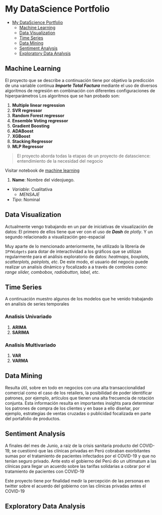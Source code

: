 # My DataScience Portfolio

<!-- TOC -->

 - [My DataScience Portfolio](#my-datascience-portfolio)
    - [Machine Learning](#machine-learning)
    - [Data Visualization](#data-visualization)
    - [Time Series](#time-series)
    - [Data Mining](#data-mining)
    - [Sentiment Analysis](#sentiment-analysis)
    - [Exploratory Data Analysis](#exploratory-data-analysis)


<!-- /TOC -->

## Machine Learning
El proyecto que se describe a continuación tiene por objetivo la predicción de una variable continua ***Importe Total Factura*** mediante el uso de diversos algoritmos de regresión en combinación con diferentes configuraciones de hiperparámetros
Los algoritmos que se han probado son:
1. __Multiple linear regression__
2. __SVR regressor__
3. __Random Forest regressor__
4. __Ensemble Voting regressor__
5. __Gradient Boosting__
6. __ADABoost__
7. __XGBoost__
8. __Stacking Regressor__
9. __MLP Regressor__
> El proyecto aborda todas la etapas de un proyecto de datascience: entendimiento de la necesidad del negocio


Visitar notebook de [machine learning](https://github.com/rasecotineb/datascience/blob/master/machine-learning/Analisis_de_datos_Regresion_lineal_Machine_Learning_II_.ipynb)

1. __Name__: Nombre del videojuego.
+ _Variable_: Cualitativa
  + _MENSAJE_
+ _Tipo_: Nominal


## Data Visualization
Actualmente vengo trabajando en un par de iniciativas de visualización de datos:
El primero de ellos tiene que ver con el uso de ***Dash*** de *plotly*.
Y un segundo relacionado a visualización geo-espacial

Muy aparte de lo mencionado anteriormente, he utilizado la librería de ```IPYWidgets``` para dotar de interactividad a los gráficos que se utilizan regularmente para el análisis exploratorio de datos: *heatmaps, boxplots, scatterplots, pairplots, etc*. De este modo, el usuario del negocio puede realizar un analisis dinámico y focalizado a a través de controles como: *range slider, combobox, radiobutton, label, etc*. 


## Time Series
A continuación muestro algunos de los modelos que he venido trabajando en analisis de series temporales
### Analisis Univariado
1. **ARIMA**
2. **SARIMA**

### Analisis Multivariado
1. **VAR**
2. **VARMA**

## Data Mining
Resulta útil, sobre en todo en negocios con una alta transaccionalidad comercial como el caso de los retailers, la posibilidad de poder identificar patrones, por ejemplo, artículos que tienen una alta frecuencia de rotación conjunta. Esta información resulta en importantes insights para determinar los patrones de compra de los clientes y en base a ello diseñar, por ejemplo, estrategias de ventas cruzadas o publicidad focalizada en parte del portafolio de productos.

## Sentiment Analysis
A finales del mes de Junio, a raiz de la crisis sanitaria producto del COVID-19, se cuestionó que las clínicas privadas en Perú cobraban exorbitantes sumas por el tratamiento de pacientes infectados por el COVID-19 y que no tenían seguro privado. Ante esto el gobierno del Perú dio un ultimatum a las clínicas para llegar un acuerdo sobre las tarifas solidarias a cobrar por el tratamiento de pacientes con COVID-19

Este proyecto tiene por finalidad medir la percepción de las personas en twitter sobre el acuerdo del gobierno con las clínicas privadas antes el COVID-19

## Exploratory Data Analysis



